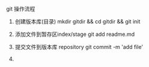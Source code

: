 git 操作流程
1. 创建版本库(目录)
  mkdir gitdir && cd gitdir && git init

2. 添加文件到暂存区index/stage
  git add readme.md
  
3. 提交文件到版本库 repository 
  git commit -m 'add file'

4.  
